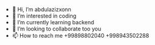 - 👋 Hi, I’m abdulazizxonn
- 👀 I’m interested in coding
- 🌱 I’m currently learning backend
- 💞️ I’m looking to collaborate too you
- 📫 How to reach me +99898802040 +998943502288

<!---
abdulazizxonn01/abdulazizxonn01 is a ✨ special ✨ repository because its `README.md` (this file) appears on your GitHub profile.
You can click the Preview link to take a look at your changes.
--->
